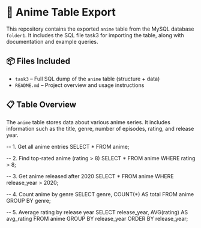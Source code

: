# 📁 Anime Table Export

This repository contains the exported `anime` table from the MySQL database `folder1`. It includes the SQL file task3 for importing the table, along with documentation and example queries.

## 📦 Files Included

- `task3` – Full SQL dump of the `anime` table (structure + data)
- `README.md` – Project overview and usage instructions

## 📋 Table Overview

The `anime` table stores data about various anime series. It includes information such as the title, genre, number of episodes, rating, and release year.

-- 1. Get all anime entries
SELECT * FROM anime;

-- 2. Find top-rated anime (rating > 8)
SELECT * FROM anime WHERE rating > 8;

-- 3. Get anime released after 2020
SELECT * FROM anime WHERE release_year > 2020;

-- 4. Count anime by genre
SELECT genre, COUNT(*) AS total FROM anime GROUP BY genre;

-- 5. Average rating by release year
SELECT release_year, AVG(rating) AS avg_rating 
FROM anime 
GROUP BY release_year 
ORDER BY release_year;
